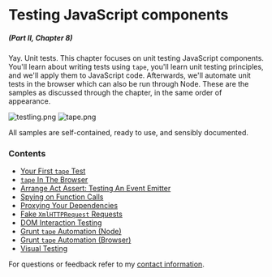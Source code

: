 # Testing JavaScript components

##### _(Part II, Chapter 8)_

Yay. Unit tests. This chapter focuses on unit testing JavaScript components. You'll learn about writing tests using `tape`, you'll learn unit testing principles, and we'll apply them to JavaScript code. Afterwards, we'll automate unit tests in the browser which can also be run through Node. These are the samples as discussed through the chapter, in the same order of appearance.

![testling.png][2] ![tape.png][1]

All samples are self-contained, ready to use, and sensibly documented.

### Contents

- [Your First `tape` Test](https://github.com/bevacqua/buildfirst/tree/master/ch08/01_your-first-tape-test)
- [`tape` In The Browser](https://github.com/bevacqua/buildfirst/tree/master/ch08/02_tape-in-the-browser)
- [Arrange Act Assert: Testing An Event Emitter](https://github.com/bevacqua/buildfirst/tree/master/ch08/03_arrange-act-assert)
- [Spying on Function Calls](https://github.com/bevacqua/buildfirst/tree/master/ch08/04_spying-on-function-calls)
- [Proxying Your Dependencies](https://github.com/bevacqua/buildfirst/tree/master/ch08/05_proxying-your-dependencies)
- [Fake `XmlHTTPRequest` Requests](https://github.com/bevacqua/buildfirst/tree/master/ch08/06_fake-xhr-requests)
- [DOM Interaction Testing](https://github.com/bevacqua/buildfirst/tree/master/ch08/07_dom-interaction-testing)
- [Grunt `tape` Automation (Node)](https://github.com/bevacqua/buildfirst/tree/master/ch08/08_grunt-tape-node)
- [Grunt `tape` Automation (Browser)](https://github.com/bevacqua/buildfirst/tree/master/ch08/09_grunt-tape-browser)
- [Visual Testing](https://github.com/bevacqua/buildfirst/tree/master/ch08/10_visual-testing)

For questions or feedback refer to my [contact information](https://github.com/bevacqua/buildfirst#feedback).

[1]: https://raw.github.com/bevacqua/buildfirst/master/images/tape.png "Tape, a test harness written by @substack"
[2]: https://raw.github.com/bevacqua/buildfirst/master/images/testling_mission_control.png "Testling, a test automation tool written by @substack"
